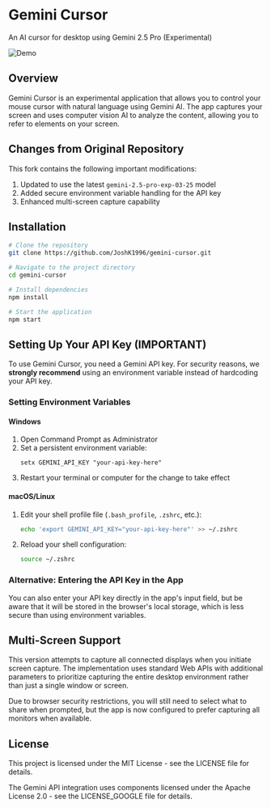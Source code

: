 # Gemini Cursor

An AI cursor for desktop using Gemini 2.5 Pro (Experimental)

![Demo](./readme/demo.gif)

## Overview

Gemini Cursor is an experimental application that allows you to control your mouse cursor with natural language using Gemini AI. The app captures your screen and uses computer vision AI to analyze the content, allowing you to refer to elements on your screen.

## Changes from Original Repository

This fork contains the following important modifications:

1. Updated to use the latest `gemini-2.5-pro-exp-03-25` model
2. Added secure environment variable handling for the API key
3. Enhanced multi-screen capture capability

## Installation

```bash
# Clone the repository
git clone https://github.com/JoshK1996/gemini-cursor.git

# Navigate to the project directory
cd gemini-cursor

# Install dependencies
npm install

# Start the application
npm start
```

## Setting Up Your API Key (IMPORTANT)

To use Gemini Cursor, you need a Gemini API key. For security reasons, we **strongly recommend** using an environment variable instead of hardcoding your API key.

### Setting Environment Variables

#### Windows
1. Open Command Prompt as Administrator
2. Set a persistent environment variable:
   ```
   setx GEMINI_API_KEY "your-api-key-here"
   ```
3. Restart your terminal or computer for the change to take effect

#### macOS/Linux
1. Edit your shell profile file (`.bash_profile`, `.zshrc`, etc.):
   ```bash
   echo 'export GEMINI_API_KEY="your-api-key-here"' >> ~/.zshrc
   ```
2. Reload your shell configuration:
   ```bash
   source ~/.zshrc
   ```

### Alternative: Entering the API Key in the App

You can also enter your API key directly in the app's input field, but be aware that it will be stored in the browser's local storage, which is less secure than using environment variables.

## Multi-Screen Support

This version attempts to capture all connected displays when you initiate screen capture. The implementation uses standard Web APIs with additional parameters to prioritize capturing the entire desktop environment rather than just a single window or screen.

Due to browser security restrictions, you will still need to select what to share when prompted, but the app is now configured to prefer capturing all monitors when available.

## License

This project is licensed under the MIT License - see the LICENSE file for details.

The Gemini API integration uses components licensed under the Apache License 2.0 - see the LICENSE_GOOGLE file for details.